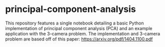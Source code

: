 # principal-component-analysis
This repository features a single notebook detailing a basic Python
implementation of principal component analysis (PCA) and an example application
with the 3-camera problem. The implementation and 3-camera problem are based off
of this paper: https://arxiv.org/pdf/1404.1100.pdf